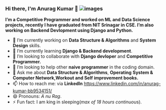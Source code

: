 ### Hi there, I'm Anurag Kumar 👋                     ![images](https://user-images.githubusercontent.com/41445611/97724724-49a72d00-1af3-11eb-8b53-f7da2c3c1307.jpeg)


**I’m a Competitive Programmer and worked on ML and Data Science projects, recently I have graduated from NIT Srinagar in CSE. I’m also working on Backend Devlopment using Django and Python.**


- 🔭 I’m currently working on **Data Structure & Algorithms** and **System Design** skills.
- 🌱 I’m currently learning **Django & Backend development**.
- 👯 I’m looking to collaborate with **Django devloper** and **Competitive Programmer.**
- 🤔 I’m looking to help other **naive programmer** in the coding domain.
- 💬 Ask me about **Data Structure & Algorithms**, **Operating** **System & Computer Network,Workout and Self improvement books.**
- 📫 How to reach me: via **LinkedIn** https://www.linkedin.com/in/anurag-kumar-bb9534151/
- 😄 Pronouns: *A nu Rag*.
- ⚡ Fun fact: I am king in sleeping(*max of 18 hours continuou*s).
